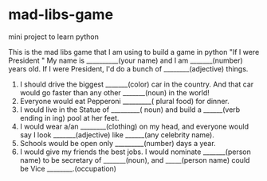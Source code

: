 # mad-libs-game
mini project to learn python

This is the mad libs game that I am using to build a game in python
"If I were President "
My name is __________(your name) and I am _______(number) years old.   If I were President,  I'd  do a bunch of ________(adjective) things.
1. I should drive the biggest _______(color) car in the country. And that  car would go faster than any other _______(noun) in the world!
2. Everyone would eat Pepperoni _________( plural food) for dinner.
3. I would live in the Statue of _________( noun) and build a ______(verb ending in ing) pool at her feet.
4. I would wear a/an ________(clothing) on my head, and everyone would say I look  _______(adjective) like ______(any celebrity name).
5. Schools would be open only _________(number) days a year.
6. I would give my friends the best jobs.  I would nominate  _______(person name) to be secretary  of _______(noun), and _____(person name) could be Vice ________.(occupation)
